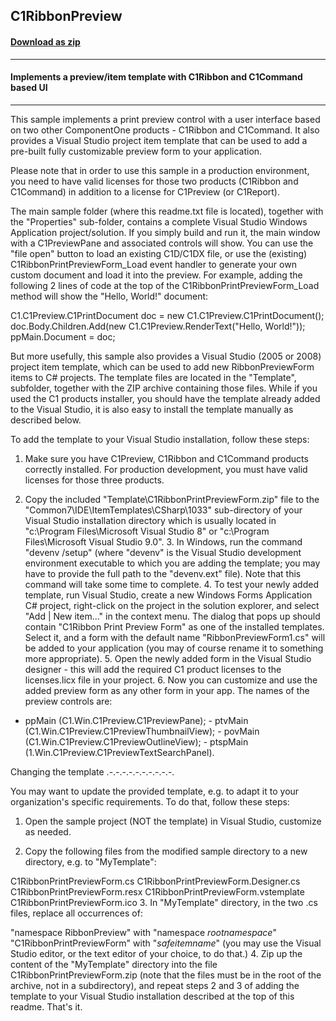 ## C1RibbonPreview
#### [Download as zip](https://grapecity.github.io/DownGit/#/home?url=https://github.com/GrapeCity/ComponentOne-WinForms-Samples/tree/master/NetFramework\Reports\C1Preview\CS\RibbonPreview)
____
#### Implements a preview/item template with C1Ribbon and C1Command based UI
____
This sample implements a print preview control with a user interface based on two other ComponentOne products - C1Ribbon and C1Command. It also provides a Visual Studio project item template that can be used to add a pre-built fully customizable preview form to your application. 

Please note that in order to use this sample in a production environment, you need to have valid licenses for those two products (C1Ribbon and C1Command) in addition to a license for C1Preview (or C1Report). 

The main sample folder (where this readme.txt file is located), together with the "Properties" sub-folder, contains a complete Visual Studio Windows Application project/solution. If you simply build and run it, the main window with a C1PreviewPane and associated controls will show. You can use the "file open" button to load an existing C1D/C1DX file, or use the (existing) C1RibbonPrintPreviewForm_Load event handler to generate your own custom document and load it into the preview. For example, adding the following 2 lines of code at the top of the C1RibbonPrintPreviewForm_Load method will show the "Hello, World!" document: 

C1.C1Preview.C1PrintDocument doc = new C1.C1Preview.C1PrintDocument(); doc.Body.Children.Add(new C1.C1Preview.RenderText("Hello, World!")); ppMain.Document = doc; 

But more usefully, this sample also provides a Visual Studio (2005 or 2008) project item template, which can be used to add new RibbonPreviewForm items to C# projects. The template files are located in the "Template", subfolder, together with the ZIP archive containing those files. While if you used the C1 products installer, you should have the template already added to the Visual Studio, it is also easy to install the template manually as described below. 

To add the template to your Visual Studio installation, follow these steps: 

1. Make sure you have C1Preview, C1Ribbon and C1Command products correctly installed. For production development, you must have valid licenses for those three products. 

2. Copy the included "Template\C1RibbonPrintPreviewForm.zip" file to the "Common7\IDE\ItemTemplates\CSharp\1033" sub-directory of your Visual Studio installation directory which is usually located in "c:\Program Files\Microsoft Visual Studio 8" or "c:\Program Files\Microsoft Visual Studio 9.0".  3. In Windows, run the command "devenv /setup" (where "devenv" is the Visual Studio development environment executable to which you are adding the template; you may have to provide the full path to the "devenv.ext" file). Note that this command will take some time to complete.  4. To test your newly added template, run Visual Studio, create a new Windows Forms Application C# project, right-click on the project in the solution explorer, and select "Add | New item..." in the context menu. The dialog that pops up should contain "C1Ribbon Print Preview Form" as one of the installed templates. Select it, and a form with the default name "RibbonPreviewForm1.cs" will be added to your application (you may of course rename it to something more appropriate).  5. Open the newly added form in the Visual Studio designer - this will add the required C1 product licenses to the licenses.licx file in your project.  6. Now you can customize and use the added preview form as any other form in your app. The names of the preview controls are: 

- ppMain (C1.Win.C1Preview.C1PreviewPane); - ptvMain (C1.Win.C1Preview.C1PreviewThumbnailView); - povMain (C1.Win.C1Preview.C1PreviewOutlineView); - ptspMain (1.Win.C1Preview.C1PreviewTextSearchPanel).  

Changing the template .-.-.-.-.-.-.-.-.-.-. 

You may want to update the provided template, e.g. to adapt it to your organization's specific requirements. To do that, follow these steps: 

1. Open the sample project (NOT the template) in Visual Studio, customize as needed. 

2. Copy the following files from the modified sample directory to a new directory, e.g. to "MyTemplate": 

C1RibbonPrintPreviewForm.cs C1RibbonPrintPreviewForm.Designer.cs C1RibbonPrintPreviewForm.resx C1RibbonPrintPreviewForm.vstemplate C1RibbonPrintPreviewForm.ico  3. In "MyTemplate" directory, in the two .cs files, replace all occurrences of: 

"namespace RibbonPreview" with "namespace $rootnamespace$" "C1RibbonPrintPreviewForm" with "$safeitemname$"  (you may use the Visual Studio editor, or the text editor of your choice, to do that.)  4. Zip up the content of the "MyTemplate" directory into the file C1RibbonPrintPreviewForm.zip (note that the files must be in the root of the archive, not in a subdirectory), and repeat steps 2 and 3 of adding the template to your Visual Studio installation described at the top of this readme.  That's it. 